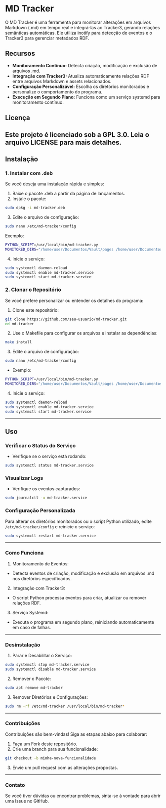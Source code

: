 # MD Tracker
O MD Tracker é uma ferramenta para monitorar alterações em arquivos Markdown (.md) em tempo real e integrá-las ao Tracker3, gerando relações semânticas automáticas. Ele utiliza inotify para detecção de eventos e o Tracker3 para gerenciar metadados RDF.
## Recursos
* **Monitoramento Contínuo:** Detecta criação, modificação e exclusão de arquivos .md.
* **Integração com Tracker3:** Atualiza automaticamente relações RDF entre arquivos Markdown e assets relacionados.
* **Configuração Personalizável:** Escolha os diretórios monitorados e personalize o comportamento do programa.
* **Execução em Segundo Plano:** Funciona como um serviço systemd para monitoramento contínuo.
## Licença
Este projeto é licenciado sob a GPL 3.0. Leia o arquivo LICENSE para mais detalhes.
---
## Instalação

### 1. Instalar com .deb
Se você deseja uma instalação rápida e simples:
  1. Baixe o pacote .deb a partir da página de lançamentos.
  2. Instale o pacote:
  ```bash
  sudo dpkg -i md-tracker.deb
  ```
  3. Edite o arquivo de configuração:
  ```bash
  sudo nano /etc/md-tracker/config
  ```
  Exemplo:
  ```bash
  PYTHON_SCRIPT=/usr/local/bin/md-tracker.py
  MONITORED_DIRS="/home/user/Documentos/Vault/pages /home/user/Documentos/Vault/journals"
  ```
  4. Inicie o serviço:
  ```bash
  sudo systemctl daemon-reload
  sudo systemctl enable md-tracker.service
  sudo systemctl start md-tracker.service
  ```
### 2. Clonar o Repositório
Se você prefere personalizar ou entender os detalhes do programa:
1. Clone este repositório:
```bash
git clone https://github.com/seu-usuario/md-tracker.git
cd md-tracker
```
2. Use o Makefile para configurar os arquivos e instalar as dependências:
```bash
make install
```
3. Edite o arquivo de configuração:
```bash
sudo nano /etc/md-tracker/config
```
  * Exemplo:
  ```bash
  PYTHON_SCRIPT=/usr/local/bin/md-tracker.py
  MONITORED_DIRS="/home/user/Documentos/Vault/pages /home/user/Documentos/Vault/journals"
  ```
4. Inicie o serviço:
```bash
sudo systemctl daemon-reload
sudo systemctl enable md-tracker.service
sudo systemctl start md-tracker.service
```
---
## Uso
### Verificar o Status do Serviço
* Verifique se o serviço está rodando:
```bash
sudo systemctl status md-tracker.service
```
### Visualizar Logs
* Verifique os eventos capturados:
```bash
sudo journalctl -u md-tracker.service
```
### Configuração Personalizada
Para alterar os diretórios monitorados ou o script Python utilizado, edite `/etc/md-tracker/config` e reinicie o serviço:
```bash
sudo systemctl restart md-tracker.service
```
---
### Como Funciona
1. Monitoramento de Eventos:
  * Detecta eventos de criação, modificação e exclusão em arquivos .md nos diretórios especificados.
2. Integração com Tracker3:
  * O script Python processa eventos para criar, atualizar ou remover relações RDF.
3. Serviço Systemd:
  * Executa o programa em segundo plano, reiniciando automaticamente em caso de falhas.
---
### Desinstalação
1. Parar e Desabilitar o Serviço:
```bash
sudo systemctl stop md-tracker.service
sudo systemctl disable md-tracker.service
```
2. Remover o Pacote:
```bash
sudo apt remove md-tracker
```
3. Remover Diretórios e Configurações:
```bash
sudo rm -rf /etc/md-tracker /usr/local/bin/md-tracker*
```
---
### Contribuições
Contribuições são bem-vindas! Siga as etapas abaixo para colaborar:
1. Faça um Fork deste repositório.
2. Crie uma branch para sua funcionalidade:
```bash
git checkout -b minha-nova-funcionalidade
```
3. Envie um pull request com as alterações propostas.
---
### Contato
Se você tiver dúvidas ou encontrar problemas, sinta-se à vontade para abrir uma Issue no GitHub.

